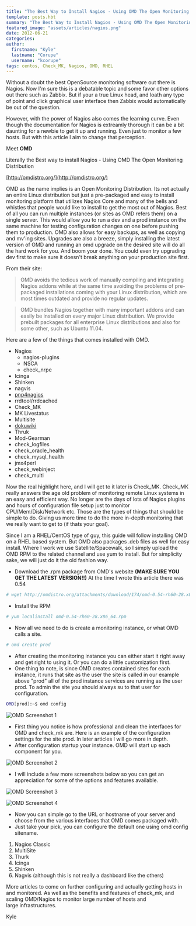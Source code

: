 ```yaml
---
title: "The Best Way to Install Nagios - Using OMD The Open Monitoring Distribution"
template: posts.hbt
summary: "The Best Way to Install Nagios - Using OMD The Open Monitoring Distribution"
featured_image: "assets/articles/nagios.png"
date: 2012-06-21
categories:
author:
  firstname: "Kyle"
  lastname: "Corupe"
  username: "kcorupe"
tags: centos, Check_MK, Nagios, OMD, RHEL
---
```

Without a doubt the best OpenSource monitoring software out there is Nagios. Now I'm sure this is a debatable topic and some favor other options out there such as Zabbix. But if your a true Linux head, and loath any type of point and click graphical user interface then Zabbix would automatically be out of the question.

However, with the power of Nagios also comes the learning curve. Even though the documentation for Nagios is extreamly thorough it can be a bit daunting for a newbie to get it up and running. Even just to monitor a few hosts. But with this article I aim to change that perception.

Meet **OMD**

Literally the Best way to install Nagios - Using OMD The Open Monitoring Distribution

[http://omdistro.org/](http://omdistro.org/)

OMD as the name implies is an Open Monitoring Distribution. Its not actually an entire Linux distribution but just a pre-packaged and easy to install monitoring platform that utilizes Nagios Core and many of the bells and whistles that people would like to install to get the most out of Nagios. Best of all you can run multiple instances (or sites as OMD refers them) on a single server. This would allow you to run a dev and a prod instance on the same machine for testing configuration changes on one before pushing them to production. OMD also allows for easy backups, as well as copying and mv'ing sites. Upgrades are also a breeze, simply installing the latest version of OMD and running an omd upgrade on the desired site will do all the hard work for you. And boom your done. You could even try upgrading dev first to make sure it doesn't break anything on your production site first.

From their site:
> OMD avoids the tedious work of manually compiling and integrating Nagios addons while at the same time avoiding the problems of pre-packaged installations coming with your Linux distribution, which are most times outdated and provide no regular updates.

> OMD bundles Nagios together with many important addons and can easily be installed on every major Linux distribution. We provide prebuilt packages for all enterprise Linux distributions and also for some other, such as Ubuntu 11.04.

Here are a few of the things that comes installed with OMD.
*   Nagios
    *   nagios-plugins
    *   NSCA
    *   check_nrpe
*   Icinga
*   Shinken
*   nagvis
*   [pnp4nagios](http://omdistro.org/wiki/omd/Pnp4nagios)
*   rrdtool/rrdcached
*   Check_MK
*   MK Livestatus
*   Multisite
*   [dokuwiki](http://omdistro.org/wiki/omd/Dokuwiki)
*   Thruk
*   Mod-Gearman
*   check_logfiles
*   check_oracle_health
*   check_mysql_health
*   jmx4perl
*   check_webinject
*   check_multi

Now the real highlight here, and I will get to it later is Check_MK. Check_MK really answers the age old problem of monitoring remote Linux systems in an easy and efficient way. No longer are the days of lots of Nagios plugins and hours of configuration file setup just to monitor CPU/Mem/Disk/Network etc. Those are the types of things that should be simple to do. Giving us more time to do the more in-depth monitoring that we really want to get to (if thats your goal).

Since I am a RHEL/CentOS type of guy, this guide will follow installing OMD on a RHEL based system. But OMD also packages .deb files as well for easy install. Where I work we use Satellite/Spacewalk, so I simply upload the OMD RPM to the related channel and use yum to install. But for simplicity sake, we will just do it the old fashion way.

*   Download the .rpm package from OMD's website **(MAKE SURE YOU GET THE LATEST VERSION!!)** At the time I wrote this article there was 0.54

```bash
# wget http://omdistro.org/attachments/download/174/omd-0.54-rh60-28.x86_64.rpm
```

*   Install the RPM

```bash
# yum localinstall omd-0.54-rh60-28.x86_64.rpm
```

*   Now all we need to do is create a monitoring instance, or what OMD calls a site.

```bash
# omd create prod
```

*   After creating the monitoring instance you can either start it right away and get right to using it. Or you can do a little customization first.
*   One thing to note, is since OMD creates contained sites for each instance, it runs that site as the user the site is called in our example above "prod" all of the prod instance services are running as the user prod. To admin the site you should always su to that user for configuration.

```bash
OMD[prod]:~$ omd config
```

![OMD Screenshot 1](/assets/articles/omd_screen_1.png)
*   First thing you notice is how professional and clean the interfaces for OMD and check_mk are. Here is an example of the configuration settings for the site prod. In later articles I will go more in depth.</li>
*   After configuration startup your instance. OMD will start up each component for you.</li>

![OMD Screenshot 2](/assets/articles/omd_screen_2.png)
*   I will include a few more screenshots below so you can get an appreciation for some of the options and features available.</li>

![OMD Screenshot 3](/assets/articles/omd_screen_3.png)

![OMD Screenshot 4](/assets/articles/omd_screen_4.png)

*   Now you can simple go to the URL or hostname of your server and choose from the various interfaces that OMD comes packaged with.
*   Just take your pick, you can configure the default one using omd config sitename.

1.  Nagios Classic
2.  MultiSite
3.  Thurk
4.  Icinga
5.  Shinken
6.  Nagvis (although this is not really a dashboard like the others)

More articles to come on further configuring and actually getting hosts in and monitored. As well as the benefits and features of check_mk, and scaling OMD/Nagios to monitor large number of hosts and large infrastructures.

Kyle
